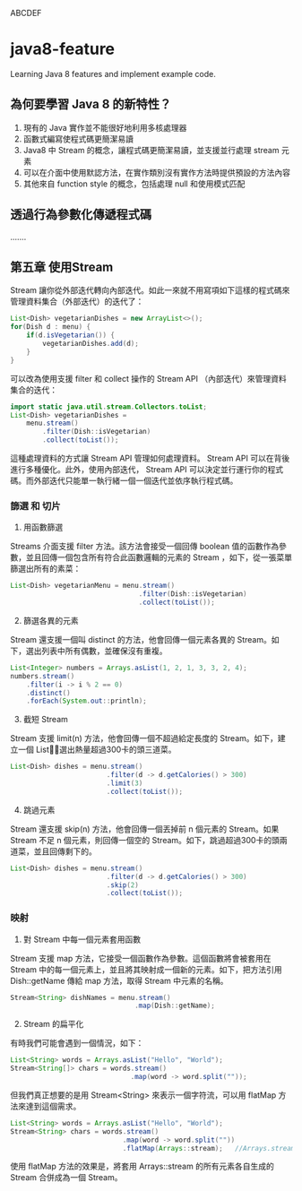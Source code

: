ABCDEF
# java8-feature

Learning Java 8 features and implement example code.

## 為何要學習 Java 8 的新特性？

1.  現有的 Java 實作並不能很好地利用多核處理器
2.  函數式編寫使程式碼更簡潔易讀
3.  Java8 中 Stream 的概念，讓程式碼更簡潔易讀，並支援並行處理 stream 元素
4.  可以在介面中使用默認方法，在實作類別沒有實作方法時提供預設的方法內容
5.  其他來自 function style 的概念，包括處理 null 和使用模式匹配

## 透過行為參數化傳遞程式碼
.......


## 第五章 使用Stream

Stream 讓你從外部迭代轉向內部迭代。如此一來就不用寫項如下這樣的程式碼來管理資料集合（外部迭代）的迭代了：

```java
List<Dish> vegetarianDishes = new ArrayList<>();
for(Dish d : menu) {
    if(d.isVegetarian()) {
        vegetarianDishes.add(d);
    }
}
```

可以改為使用支援 filter 和 collect 操作的 Stream API （內部迭代）來管理資料集合的迭代：

```java
import static java.util.stream.Collectors.toList;
List<Dish> vegetarianDishes = 
    menu.stream()
        .filter(Dish::isVegetarian)
        .collect(toList());
```

這種處理資料的方式讓 Stream API 管理如何處理資料。 Stream API 可以在背後進行多種優化。此外，使用內部迭代， Stream API 可以決定並行運行你的程式碼。而外部迭代只能單一執行緒一個一個迭代並依序執行程式碼。


### 篩選 和 切片

1. 用函數篩選

Streams 介面支援 filter 方法。該方法會接受一個回傳 boolean 值的函數作為參數，並且回傳一個包含所有符合此函數邏輯的元素的 Stream ，如下，從一張菜單篩選出所有的素菜：

```java
List<Dish> vegetarianMenu = menu.stream()
                                .filter(Dish::isVegetarian)
                                .collect(toList());
```

2. 篩選各異的元素

Stream 還支援一個叫 distinct 的方法，他會回傳一個元素各異的 Stream。如下，選出列表中所有偶數，並確保沒有重複。

```java
List<Integer> numbers = Arrays.asList(1, 2, 1, 3, 3, 2, 4);
numbers.stream()
    .filter(i -> i % 2 == 0)
    .distinct()
    .forEach(System.out::println);
```

3. 截短 Stream

Stream 支援 limit(n) 方法，他會回傳一個不超過給定長度的 Stream。如下，建立一個 List，選出熱量超過300卡的頭三道菜。

```java
List<Dish> dishes = menu.stream()
                        .filter(d -> d.getCalories() > 300)
                        .limit(3)
                        .collect(toList());
```

4. 跳過元素

Stream 還支援 skip(n) 方法，他會回傳一個丟掉前 n 個元素的 Stream。如果 Stream 不足 n 個元素，則回傳一個空的 Stream。如下，跳過超過300卡的頭兩道菜，並且回傳剩下的。

```java
List<Dish> dishes = menu.stream()
                        .filter(d -> d.getCalories() > 300)
                        .skip(2)
                        .collect(toList());
```

### 映射

1. 對 Stream 中每一個元素套用函數

Stream 支援 map 方法，它接受一個函數作為參數。這個函數將會被套用在 Stream 中的每一個元素上，並且將其映射成一個新的元素。如下，把方法引用 Dish::getName 傳給 map 方法，取得 Stream 中元素的名稱。

```java
Stream<String> dishNames = menu.stream()
                               .map(Dish::getName);
```

2. Stream 的扁平化

有時我們可能會遇到一個情況，如下：

```java
List<String> words = Arrays.asList("Hello", "World");
Stream<String[]> chars = words.stream()
                              .map(word -> word.split(""));
```

但我們真正想要的是用 Stream\<String> 來表示一個字符流，可以用 flatMap 方法來達到這個需求。

```java
List<String> words = Arrays.asList("Hello", "World");
Stream<String> chars = words.stream()
                            .map(word -> word.split(""))
                            .flatMap(Arrays::stream);   //Arrays.stream() 可以將一個 Array 轉成 Stream
```

使用 flatMap 方法的效果是，將套用 Arrays::stream 的所有元素各自生成的 Stream 合併成為一個 Stream。

